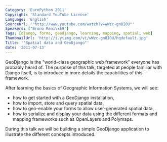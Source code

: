 ```yaml
---
Category: 'EuroPython 2011'
Copyright: 'Standard YouTube License'
Language: 'English'
SourceUrl: '"http://www.youtube.com/watch?v=wWzc-gn8IOU"'
Speakers: ["Bruno Reni\xE9"]
Tags: [django, forms, geodjango, learning, mapping, spatial, web]
ThumbnailUrl: 'http://i.ytimg.com/vi/wWzc-gn8IOU/hqdefault.jpg'
Title: '"Spatial data and GeoDjango"'
date: '2011-07-13'
---
```

GeoDjango is the "world-class geographic web framework" everyone has probably
heard of. The purpose of this talk, targeted at people familiar with Django
itself, is to introduce in more details the capabilities of this framework.

After learning the basics of Geographic Information Systems, we will see:

  * how to get started with a GeoDjango installation,
  * how to import, store and query spatial data,
  * how to geo-enable your forms to allow user-generated spatial data,
  * how to serialize and display your data using the different formats and mapping frameworks such as OpenLayers and Polymaps.

During this talk we will be building a simple GeoDjango application to
illustrate the different concepts introduced.

